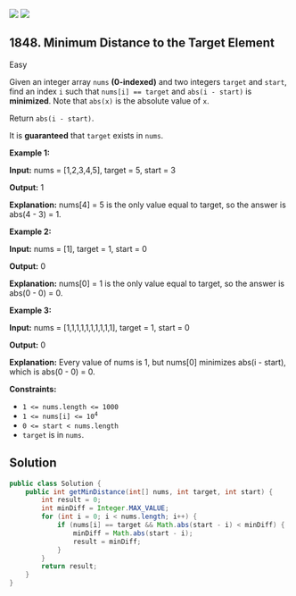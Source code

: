 [![](https://img.shields.io/github/stars/javadev/LeetCode-in-Java?label=Stars&style=flat-square)](https://github.com/javadev/LeetCode-in-Java)
[![](https://img.shields.io/github/forks/javadev/LeetCode-in-Java?label=Fork%20me%20on%20GitHub%20&style=flat-square)](https://github.com/javadev/LeetCode-in-Java/fork)

## 1848\. Minimum Distance to the Target Element

Easy

Given an integer array `nums` **(0-indexed)** and two integers `target` and `start`, find an index `i` such that `nums[i] == target` and `abs(i - start)` is **minimized**. Note that `abs(x)` is the absolute value of `x`.

Return `abs(i - start)`.

It is **guaranteed** that `target` exists in `nums`.

**Example 1:**

**Input:** nums = [1,2,3,4,5], target = 5, start = 3

**Output:** 1

**Explanation:** nums[4] = 5 is the only value equal to target, so the answer is abs(4 - 3) = 1.

**Example 2:**

**Input:** nums = [1], target = 1, start = 0

**Output:** 0

**Explanation:** nums[0] = 1 is the only value equal to target, so the answer is abs(0 - 0) = 0.

**Example 3:**

**Input:** nums = [1,1,1,1,1,1,1,1,1,1], target = 1, start = 0

**Output:** 0

**Explanation:** Every value of nums is 1, but nums[0] minimizes abs(i - start), which is abs(0 - 0) = 0.

**Constraints:**

*   `1 <= nums.length <= 1000`
*   <code>1 <= nums[i] <= 10<sup>4</sup></code>
*   `0 <= start < nums.length`
*   `target` is in `nums`.

## Solution

```java
public class Solution {
    public int getMinDistance(int[] nums, int target, int start) {
        int result = 0;
        int minDiff = Integer.MAX_VALUE;
        for (int i = 0; i < nums.length; i++) {
            if (nums[i] == target && Math.abs(start - i) < minDiff) {
                minDiff = Math.abs(start - i);
                result = minDiff;
            }
        }
        return result;
    }
}
```
